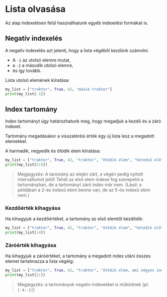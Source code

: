 # Lista olvasása

Az alap indexelésen felül használhatunk egyéb indexelési formákat is.

## Negatív indexelés

A negatív indexelés azt jelenti, hogy a lista végéből kezdünk számolni.

* A `-1` az utolsó elemre mutat,
* a `-2` a második utolsó elemre,
* és így tovább.

Lista utolsó elemének kiíratása:

```python
my_list = ["traktor", True, 42, "másik traktor"]  
print(my_list[-1]) 
```

## Index tartomány

Index tartományt úgy határozhatunk meg, hogy megadjuk a kezdő és a záró indexet.

Tartomány megadásakor a visszatérési érték egy új lista lesz a megadott elemekkel.


A harmadik, negyedik és ötödik elem kiíratása:

```python
my_list = ["traktor", True, 42, "traktor", "ötödik elem", "hetedik előtti elem"]  
print(my_list[2:5]) 
```
> Megjegyzés: A taromány az elején zárt, a végén pedig nyitott intervallumot jelöl!
> Tehát az első elem indexe fog szerepelni a tartományban, de a tartományt záró index már nem. (Lásd: a példában a 2-es indexű elem benne van, de az 5-ös indexű elem nem.)

### Kezdőérték kihagyása

Ha kihagyjuk a kezdőértéket, a tartomány az első elemtől kezdődik:

```python
my_list = ["traktor", True, 42, "traktor", "ötödik elem", "hetedik előtti elem"] 
print(my_list[:4]) 
```

### Záróérték kihagyása

Ha kihagyjuk a záróértéket, a tartomány a megadott index utáni összes elemet tartalmazza a lista végéig:

```python
my_list = ["traktor", True, 42, "traktor", "ötödik elem, ami négyes indexű", "hetedik előtti elem"] 
print(my_list[2:]) 
```

> Megjegyzés: a tartományok negativ indexekkel is működnek (pl: `[-4:-1]`)